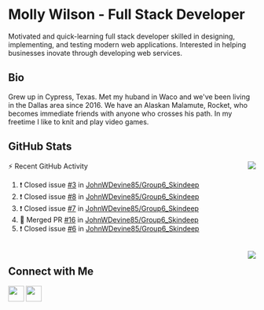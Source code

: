 # Molly Wilson - Full Stack Developer
Motivated and quick-learning full stack developer skilled in designing, implementing, and testing modern web applications. Interested in helping businesses inovate through developing web services.

## Bio
Grew up in Cypress, Texas. Met my huband in Waco and we've been living in the Dallas area since 2016. We have an Alaskan Malamute, Rocket, who becomes immediate friends with anyone who crosses his path. In my freetime I like to knit and play video games. 

## GitHub Stats

<img align="right" src="https://github-readme-stats.vercel.app/api?username=mswil&show_icons=true&theme=tokyonight"/>

⚡ Recent GitHub Activity
<!--START_SECTION:activity-->
1. ❗️ Closed issue [#3](https://github.com/JohnWDevine85/Group6_Skindeep/issues/3) in [JohnWDevine85/Group6_Skindeep](https://github.com/JohnWDevine85/Group6_Skindeep)
2. ❗️ Closed issue [#8](https://github.com/JohnWDevine85/Group6_Skindeep/issues/8) in [JohnWDevine85/Group6_Skindeep](https://github.com/JohnWDevine85/Group6_Skindeep)
3. ❗️ Closed issue [#7](https://github.com/JohnWDevine85/Group6_Skindeep/issues/7) in [JohnWDevine85/Group6_Skindeep](https://github.com/JohnWDevine85/Group6_Skindeep)
4. 🎉 Merged PR [#16](https://github.com/JohnWDevine85/Group6_Skindeep/pull/16) in [JohnWDevine85/Group6_Skindeep](https://github.com/JohnWDevine85/Group6_Skindeep)
5. ❗️ Closed issue [#6](https://github.com/JohnWDevine85/Group6_Skindeep/issues/6) in [JohnWDevine85/Group6_Skindeep](https://github.com/JohnWDevine85/Group6_Skindeep)
<!--END_SECTION:activity-->

<br>

<img align="right" src="https://github-readme-stats.vercel.app/api/top-langs/?username=mswil&layout=compact&theme=tokyonight"/>

## Connect with Me

[<img height="32" width="32" src="https://cdn.jsdelivr.net/npm/simple-icons@v5/icons/linkedin.svg" />](https://www.linkedin.com/in/molly-wilson-b55589206/)
[<img height="32" width="32" src="https://cdn.jsdelivr.net/npm/simple-icons@v5/icons/maildotru.svg" />](mailto:molly_wilson1@outlook.com)
